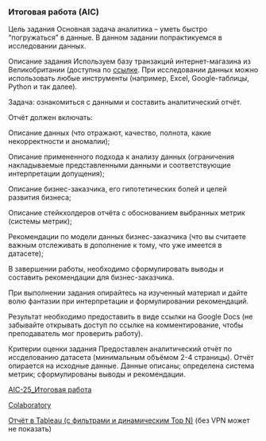 ### Итоговая работа (AIC)

Цель задания
Основная задача аналитика – уметь быстро “погружаться” в данные.
В данном задании попрактикуемся в исследовании данных.

Описание задания
Используем базу транзакций интернет-магазина из Великобритании (доступна по [ссылке](https://docs.google.com/spreadsheets/d/1L1cOzBw-Muaf4YZnsqEOrw4kjEL5avx7SjcE6uzCt0Q/edit#gid=936717536). При исследовании данных можно использовать любые инструменты (например, Excel, Google-таблицы, Python и так далее).

Задача: ознакомиться с данными и составить аналитический отчёт.

Отчёт должен включать:

Описание данных (что отражают, качество, полнота, какие некорректности и аномалии);

Описание примененного подхода к анализу данных (ограничения накладываемые представленными данными и соответствующие интерпретации допущения);

Описание бизнес-заказчика, его гипотетических болей и целей развития бизнеса;

Описание стейкхолдеров отчёта с обоснованием выбранных метрик (системы метрик);

Рекомендации по модели данных бизнес-заказчика (что вы считаете важным отслеживать в дополнение к тому, что уже имеется в датасете);

В завершении работы, необходимо сформулировать выводы и составить рекомендации для бизнес-заказчика.

При выполнении задания опирайтесь на изученный материал и дайте волю фантазии при интерпретации и формулировании рекомендаций.

Результат необходимо предоставить в виде ссылки на Google Docs (не забывайте открывать доступ по ссылке на комментирование, чтобы преподаватель мог проверить работу).

Критерии оценки задания
Предоставлен аналитический отчёт по иссделованию датасета (минимальным объёмом 2-4 страницы).
Отчёт опирается на исходные данные.
Данные описаны; определена система метрик; сформулированы выводы и рекомендации.

[AIC-25_Итоговая работа](https://docs.google.com/document/d/12B8paYsNBTxsGrPeTWTL6R6oXiIUmpEazY9lhYPaR8A/edit#)

[Colaboratory](https://colab.research.google.com/drive/1kGL-jU70QEVmNT48CAFm5IWQs9wESW7j#scrollTo=l0Pu6ahb-vNX)

[Отчёт в Tableau (с фильтрами и динамическим Top N)](https://public.tableau.com/app/profile/liliya2641/viz/AIC_16774389387890/sheet2_1) (без VPN может не показать) 
